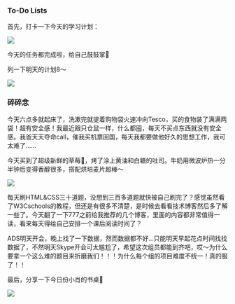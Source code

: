 ### To-Do Lists

首先，打卡一下今天的学习计划：

![](https://ae01.alicdn.com/kf/Ud486dec3cc504428a8ccdb61a792a59cR.jpg)

今天的任务都完成啦，给自己鼓鼓掌👏

列一下明天的计划8～

![](https://ae01.alicdn.com/kf/U5d6d26983d124fb78079872e72a811772.jpg)

### 碎碎念

今天六点多就起床了，洗漱完就提着购物袋火速冲向Tesco，买的食物装了满满两袋！超有安全感！我最近跟只仓鼠一样，什么都囤，每天不买点东西就没有安全感。我爸天天夺命call，催我买机票回国，每天我都要做他好久的思想工作，我可太难了……

今天买到了超级新鲜的草莓🍓，烤了涂上黄油和白糖的吐司。牛奶用微波炉热一分半钟后变得香醇很多，搭配烘培麦片超棒～

![](https://ae01.alicdn.com/kf/Ub478cc44e81d48098257fe594c3730f3a.jpg)

每天刷HTML&CSS三十道题，没想到三百多道题就快被自己刷完了？感觉虽然看了W3Cschools的教程，但还是有很多不清楚，是时候去看看技术博客然后多了解一些了。今天翻了一下777之前给我推荐的几个博客，里面的内容都非常值得一读，看来每天得给自己安排一个课后阅读时间了？

ADS明天开会，晚上找了一下数据，然而数据都不好…只能明天早起花点时间找找数据了，不然明天Skype开会可太尴尬了，希望这次组员都能到齐吧，哎～为什么要拿一个这么难的题目来折磨我们！！！为什么每个组的项目难度不统一！真的服了！！



最后，分享一下今日份小肖的书桌🤪

![](https://ae01.alicdn.com/kf/U8676557a05ab40eca8685718a75e5a4d3.jpg)



